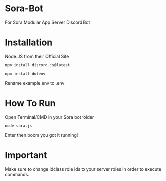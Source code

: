 # Sora-Bot
For Sora Modular App Server Discord Bot

# Installation
Node.JS from their Official Site


`npm install discord.js@latest`

`npm install dotenv`

Rename example.env to .env

# How To Run
Open Terminal/CMD in your Sora bot folder 

`node sora.js`

Enter then boom you got it running!

# Important
Make sure to change idclass role ids to your server roles in order to execute commands.

